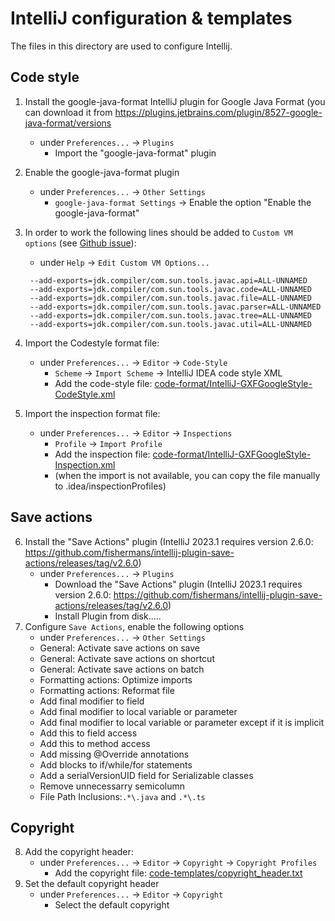 # IntelliJ configuration & templates

The files in this directory are used to configure Intellij.

## Code style
1. Install the google-java-format IntelliJ plugin for Google Java Format (you can download it from https://plugins.jetbrains.com/plugin/8527-google-java-format/versions

   * under `Preferences...` -> `Plugins`
     - Import the "google-java-format" plugin
2. Enable the google-java-format plugin
   * under `Preferences...` -> `Other Settings`
     - `google-java-format Settings` -> Enable the option "Enable the google-java-format"
3. In order to work the following lines should be added to `Custom VM options` (see [Github issue](https://github.com/google/google-java-format/issues/787)):
    * under `Help` -> `Edit Custom VM Options...`
   ```
    --add-exports=jdk.compiler/com.sun.tools.javac.api=ALL-UNNAMED
    --add-exports=jdk.compiler/com.sun.tools.javac.code=ALL-UNNAMED
    --add-exports=jdk.compiler/com.sun.tools.javac.file=ALL-UNNAMED
    --add-exports=jdk.compiler/com.sun.tools.javac.parser=ALL-UNNAMED
    --add-exports=jdk.compiler/com.sun.tools.javac.tree=ALL-UNNAMED
    --add-exports=jdk.compiler/com.sun.tools.javac.util=ALL-UNNAMED
   ```
4. Import the Codestyle format file:
   * under `Preferences...` -> `Editor` -> `Code-Style`
     - `Scheme` -> `Import Scheme` -> IntelliJ IDEA code style XML
     - Add the code-style file: [code-format/IntelliJ-GXFGoogleStyle-CodeStyle.xml](code-format/IntelliJ-GXFGoogleStyle-CodeStyle.xml)
5. Import the inspection format file:
   * under `Preferences...` -> `Editor` -> `Inspections`
     - `Profile` -> `Import Profile`
     - Add the inspection file: [code-format/IntelliJ-GXFGoogleStyle-Inspection.xml](code-format/IntelliJ-GXFGoogleStyle-Inspection.xml)
     - (when the import is not available, you can copy the file manually to .idea/inspectionProfiles)

## Save actions
6. Install the "Save Actions" plugin (IntelliJ 2023.1 requires version 2.6.0: https://github.com/fishermans/intellij-plugin-save-actions/releases/tag/v2.6.0)
    * under `Preferences...` -> `Plugins`
        - Download the "Save Actions" plugin (IntelliJ 2023.1 requires version 2.6.0: https://github.com/fishermans/intellij-plugin-save-actions/releases/tag/v2.6.0)
        - Install Plugin from disk.....
7. Configure `Save Actions`, enable the following options
     * under `Preferences...` -> `Other Settings`
      - General: Activate save actions on save
      - General: Activate save actions on shortcut
      - General: Activate save actions on batch
      - Formatting actions: Optimize imports
      - Formatting actions: Reformat file
      - Add final modifier to field
      - Add final modifier to local variable or parameter
      - Add final modifier to local variable or parameter except if it is implicit
      - Add this to field access
      - Add this to method access
      - Add missing @Override annotations
      - Add blocks to if/while/for statements
      - Add a serialVersionUID field for Serializable classes
      - Remove unnecessarry semicolumn
      - File Path Inclusions:`.*\.java` and `.*\.ts`

## Copyright
8. Add the copyright header:
   * under `Preferences...` -> `Editor` -> `Copyright`  -> `Copyright Profiles`
     - Add the copyright file:  [code-templates/copyright_header.txt](code-templates/copyright_header.txt)
9. Set the default copyright header
   * under `Preferences...` -> `Editor` -> `Copyright`
      - Select the default copyright
